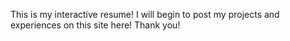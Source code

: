 This is my interactive resume! I will begin to post my projects and experiences
on this site here! Thank you!
